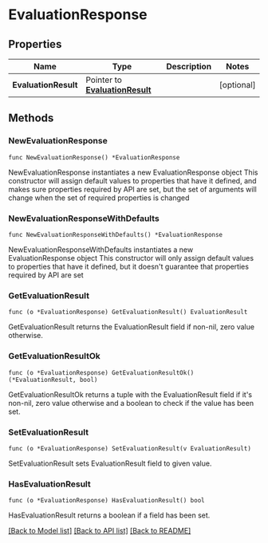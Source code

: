 # EvaluationResponse

## Properties

Name | Type | Description | Notes
------------ | ------------- | ------------- | -------------
**EvaluationResult** | Pointer to [**EvaluationResult**](EvaluationResult.md) |  | [optional] 

## Methods

### NewEvaluationResponse

`func NewEvaluationResponse() *EvaluationResponse`

NewEvaluationResponse instantiates a new EvaluationResponse object
This constructor will assign default values to properties that have it defined,
and makes sure properties required by API are set, but the set of arguments
will change when the set of required properties is changed

### NewEvaluationResponseWithDefaults

`func NewEvaluationResponseWithDefaults() *EvaluationResponse`

NewEvaluationResponseWithDefaults instantiates a new EvaluationResponse object
This constructor will only assign default values to properties that have it defined,
but it doesn't guarantee that properties required by API are set

### GetEvaluationResult

`func (o *EvaluationResponse) GetEvaluationResult() EvaluationResult`

GetEvaluationResult returns the EvaluationResult field if non-nil, zero value otherwise.

### GetEvaluationResultOk

`func (o *EvaluationResponse) GetEvaluationResultOk() (*EvaluationResult, bool)`

GetEvaluationResultOk returns a tuple with the EvaluationResult field if it's non-nil, zero value otherwise
and a boolean to check if the value has been set.

### SetEvaluationResult

`func (o *EvaluationResponse) SetEvaluationResult(v EvaluationResult)`

SetEvaluationResult sets EvaluationResult field to given value.

### HasEvaluationResult

`func (o *EvaluationResponse) HasEvaluationResult() bool`

HasEvaluationResult returns a boolean if a field has been set.


[[Back to Model list]](../README.md#documentation-for-models) [[Back to API list]](../README.md#documentation-for-api-endpoints) [[Back to README]](../README.md)


